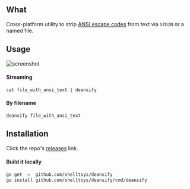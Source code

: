 ## What

Cross-platform utility to strip [ANSI escape codes](http://en.wikipedia.org/wiki/ANSI_escape_code#Colors) from text via `STDIN` or a named file.

## Usage

![screenshot](http://i.imgur.com/1E9Lcnt.png)

#### Streaming
`cat file_with_ansi_text | deansify`

#### By filename
`deansify file_with_ansi_text`

## Installation

Click the repo's [releases](https://github.com/shelltoys/deansify/releases) link.

#### Build it locally
```sh
go get -u  github.com/shelltoys/deansify
go install github.com/shelltoys/deansify/cmd/deansify
```
